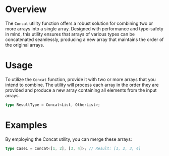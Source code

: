 # Overview

The `Concat` utility function offers a robust solution for combining two or more arrays into a single array. Designed with performance and type-safety in mind, this utility ensures that arrays of various types can be concatenated seamlessly, producing a new array that maintains the order of the original arrays.

# Usage

To utilize the `Concat` function, provide it with two or more arrays that you intend to combine. The utility will process each array in the order they are provided and produce a new array containing all elements from the input arrays.

```typescript
type ResultType = Concat<List, OtherList>;
```

# Examples

By employing the Concat utility, you can merge these arrays:

```typescript
type Case1 = Concat<[1, 2], [3, 4]>; // Result: [1, 2, 3, 4]
```
